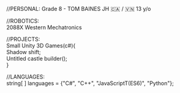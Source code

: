 //PERSONAL: 
Grade 8 - TOM BAINES JH
🇨🇦 / 🇻🇳
13 y/o

//ROBOTICS:   
2088X Western Mechatronics

//PROJECTS:   
Small Unity 3D Games(c#){       
 Shadow shift;          
 Untitled castle builder();       
}

//LANGUAGES:   
string[ ] languages = {"C#", "C++", "JavaScriptT(ES6)", "Python"};
